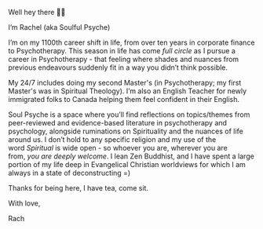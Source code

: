 

Well hey there 👋🏼

I’m Rachel (aka Soulful Psyche)

I’m on my 1100th career shift in life, from over ten years in corporate finance to Psychotherapy. This season in life has come _full circle_ as I pursue a career in Psychotherapy - that feeling where shades and nuances from previous endeavours suddenly fit in a way you didn’t think possible.

My 24/7 includes doing my second Master's (in Psychotherapy; my first Master's was in Spiritual Theology). I’m also an English Teacher for newly immigrated folks to Canada helping them feel confident in their English.

Soul Psyche is a space where you’ll find reflections on topics/themes from peer-reviewed and evidence-based literature in psychotherapy and psychology, alongside ruminations on Spirituality and the nuances of life around us. I don’t hold to any specific religion and my use of the word _Spiritual_ is wide open - so whoever you are, wherever you are from, _you are deeply welcome_. I lean Zen Buddhist, and I have spent a large portion of my life deep in Evangelical Christian worldviews for which I am always in a state of deconstructing =)

Thanks for being here, I have tea, come sit.

With love,

Rach